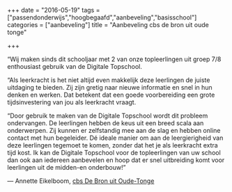 +++
date = "2016-05-19"
tags = ["passendonderwijs","hoogbegaafd","aanbeveling","basisschool"]
categories = ["aanbeveling"]
title = "Aanbeveling cbs de bron uit oude tonge"

+++

“Wij maken sinds dit schooljaar met 2 van onze topleerlingen uit groep 7/8 enthousiast gebruik van de Digitale Topschool.

“Als leerkracht is het niet altijd even makkelijk deze leerlingen de juiste uitdaging te bieden. Zij zijn gretig naar nieuwe informatie en snel in hun denken en werken. Dat betekent dat een goede voorbereiding een grote tijdsinvestering van jou als leerkracht vraagt.

“Door gebruik te maken van de Digitale Topschool wordt dit probleem ondervangen. De leerlingen hebben de keus uit een breed scala aan onderwerpen. Zij kunnen er zelfstandig mee aan de slag en hebben online contact met hun begeleider. Dé ideale manier om aan de leergierigheid van deze leerlingen tegemoet te komen, zonder dat het je als leerkracht extra tijd kost. Ik kan de Digitale Topschool voor de topleerlingen van uw school dan ook aan iedereen aanbevelen en hoop dat er snel uitbreiding komt voor leerlingen uit de midden-en onderbouw!”

— Annette Eikelboom, [cbs De Bron uit Oude-Tonge](https://debron-ot.nl)
